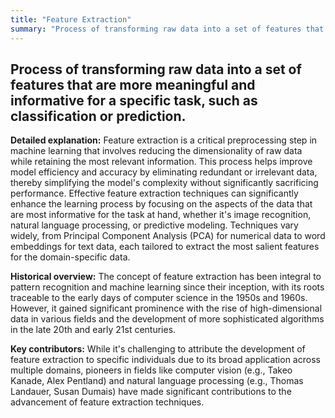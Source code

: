 ```yaml
---
title: "Feature Extraction"
summary: "Process of transforming raw data into a set of features that are more meaningful and informative for a specific task, such as classification or prediction."
---
```


## Process of transforming raw data into a set of features that are more meaningful and informative for a specific task, such as classification or prediction.

**Detailed explanation:** Feature extraction is a critical preprocessing step in machine learning that involves reducing the dimensionality of raw data while retaining the most relevant information. This process helps improve model efficiency and accuracy by eliminating redundant or irrelevant data, thereby simplifying the model's complexity without significantly sacrificing performance. Effective feature extraction techniques can significantly enhance the learning process by focusing on the aspects of the data that are most informative for the task at hand, whether it's image recognition, natural language processing, or predictive modeling. Techniques vary widely, from Principal Component Analysis (PCA) for numerical data to word embeddings for text data, each tailored to extract the most salient features for the domain-specific data.

**Historical overview:** The concept of feature extraction has been integral to pattern recognition and machine learning since their inception, with its roots traceable to the early days of computer science in the 1950s and 1960s. However, it gained significant prominence with the rise of high-dimensional data in various fields and the development of more sophisticated algorithms in the late 20th and early 21st centuries.

**Key contributors:** While it's challenging to attribute the development of feature extraction to specific individuals due to its broad application across multiple domains, pioneers in fields like computer vision (e.g., Takeo Kanade, Alex Pentland) and natural language processing (e.g., Thomas Landauer, Susan Dumais) have made significant contributions to the advancement of feature extraction techniques.

